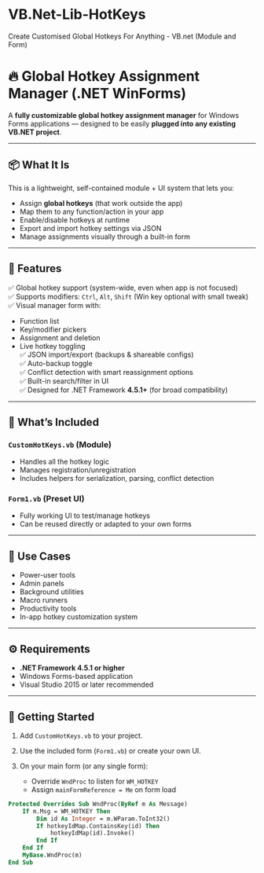 # VB.Net-Lib-HotKeys
Create Customised Global Hotkeys For Anything - VB.net (Module and Form) 


# 🔥 Global Hotkey Assignment Manager (.NET WinForms)

A **fully customizable global hotkey assignment manager** for Windows Forms applications — designed to be easily **plugged into any existing VB.NET project**.

---

## 📦 What It Is

This is a lightweight, self-contained module + UI system that lets you:

- Assign **global hotkeys** (that work outside the app)
- Map them to any function/action in your app
- Enable/disable hotkeys at runtime
- Export and import hotkey settings via JSON
- Manage assignments visually through a built-in form

---

## 🚀 Features

✅ Global hotkey support (system-wide, even when app is not focused)  
✅ Supports modifiers: `Ctrl`, `Alt`, `Shift` (Win key optional with small tweak)  
✅ Visual manager form with:
  - Function list
  - Key/modifier pickers
  - Assignment and deletion
  - Live hotkey toggling  
✅ JSON import/export (backups & shareable configs)  
✅ Auto-backup toggle  
✅ Conflict detection with smart reassignment options  
✅ Built-in search/filter in UI  
✅ Designed for .NET Framework **4.5.1+** (for broad compatibility)

---

## 🧰 What’s Included

### `CustomHotKeys.vb` (Module)
- Handles all the hotkey logic
- Manages registration/unregistration
- Includes helpers for serialization, parsing, conflict detection

### `Form1.vb` (Preset UI)
- Fully working UI to test/manage hotkeys
- Can be reused directly or adapted to your own forms

---

## 🧩 Use Cases

- Power-user tools
- Admin panels
- Background utilities
- Macro runners
- Productivity tools
- In-app hotkey customization system

---

## ⚙️ Requirements

- **.NET Framework 4.5.1 or higher**
- Windows Forms-based application
- Visual Studio 2015 or later recommended

---

## 🔌 Getting Started

1. Add `CustomHotKeys.vb` to your project.
   
3. Use the included form (`Form1.vb`) or create your own UI.
   
5. On your main form (or any single form):
   - Override `WndProc` to listen for `WM_HOTKEY`
   - Assign `mainFormReference = Me` on form load


```vb
Protected Overrides Sub WndProc(ByRef m As Message)
    If m.Msg = WM_HOTKEY Then
        Dim id As Integer = m.WParam.ToInt32()
        If hotkeyIdMap.ContainsKey(id) Then
            hotkeyIdMap(id).Invoke()
        End If
    End If
    MyBase.WndProc(m)
End Sub
